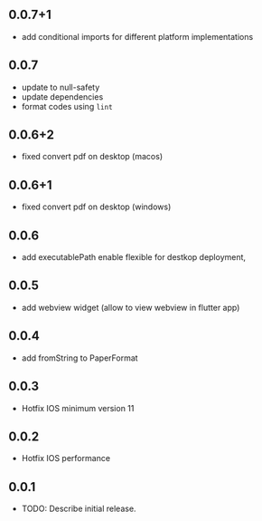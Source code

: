 ## 0.0.7+1
* add conditional imports for different platform implementations
## 0.0.7
* update to null-safety
* update dependencies
* format codes using `lint`
## 0.0.6+2

* fixed convert pdf on desktop (macos)

## 0.0.6+1

* fixed convert pdf on desktop (windows)

## 0.0.6

* add executablePath enable flexible for destkop deployment,

## 0.0.5

* add webview widget (allow to view webview in flutter app)

## 0.0.4

* add fromString to PaperFormat

## 0.0.3

* Hotfix IOS minimum version 11

## 0.0.2

* Hotfix IOS performance

## 0.0.1

* TODO: Describe initial release.
